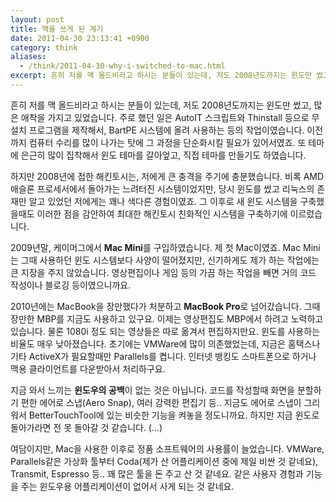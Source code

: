 ```yaml
---
layout: post
title: 맥을 쓰게 된 계기
date: 2011-04-30 23:13:41 +0900
category: think
aliases:
  - /think/2011-04-30-why-i-switched-to-mac.html
excerpt: 흔히 저를 맥 올드비라고 하시는 분들이 있는데, 저도 2008년도까지는 윈도만 썼고, 많은 애착을 가지고 있었습니다.
---
```


흔히 저를 맥 올드비라고 하시는 분들이 있는데, 저도 2008년도까지는 윈도만 썼고, 많은 애착을 가지고 있었습니다. 주로 했던 일은 AutoIT 스크립트와 Thinstall 등으로 무설치 프로그램을 제작해서, BartPE 시스템에 올려 사용하는 등의 작업이였습니다. 이전까지 컴퓨터 수리를 많이 나가는 탓에 그 과정을 단순화시킬 필요가 있어서였죠. 또 테마에 은근히 많이 집착해서 윈도 테마를 갈아엎고, 직접 테마를 만들기도 하였습니다.

하지만 2008년에 접한 해킨토시는, 저에게 큰 충격을 주기에 충분했습니다. 비록 AMD 애슬론 프로세서에서 돌아가는 느려터진  시스템이었지만, 당시 윈도를 썼고 리눅스의 존재만 알고 있었던 저에게는 꽤나 색다른 경험이였죠. 그 이후로 새 윈도 시스템을  구축했을때도 이러한 점을 감안하여 최대한 해킨토시 친화적인 시스템을 구축하기에 이르렀습니다.

2009년말, 케이머그에서 **Mac Mini**를  구입하였습니다. 제 첫 Mac이였죠. Mac Mini는 그때 사용하던 윈도 시스템보다 사양이 떨어졌지만, 신기하게도 제가 하는 작업에는 큰 지장을 주지 않았습니다. 영상편집이나 게임 등의 가끔 하는 작업을 빼면 거의 코드 작성이나  블로깅 등이였으니까요.

2010년에는 MacBook을 장만했다가 처분하고 **MacBook Pro**로 넘어갔습니다. 그때 장만한 MBP를 지금도 사용하고 있구요. 이제는 영상편집도 MBP에서 하려고 노력하고 있습니다. 물론 1080i 정도 되는 영상들은 따로 옮겨서 편집하지만요.
윈도를 사용하는 비율도 매우 낮아졌습니다. 초기에는 VMWare에 많이 의존했었는데, 지금은 홈택스나 기타 ActiveX가 필요할때만 Parallels를 켭니다. 인터넷 뱅킹도 스마트폰으로 하거나 맥용 클라이언트를 다운받아서 처리하구요.

지금 와서 느끼는 **윈도우의 공백**이 없는 것은 아닙니다. 코드를 작성할때 화면을 분할하기 편한 에어로 스냅(Aero Snap), 여러 강력한 편집기 등.. 지금도 에어로 스냅이 그리워서 BetterTouchTool에 있는 비슷한 기능을 켜놓을 정도니까요. 하지만 지금 윈도로 돌아가라면 전 못 돌아갈 것 같습니다. (...)

여담이지만, Mac을 사용한 이후로 정품 소프트웨어의 사용률이 늘었습니다. VMWare, Parallels같은 가상화 툴부터 Coda(제가 산 어플리케이션 중에 제일 비싼 것 같네요), Transmit, Espresso 등.. 꽤 많은 툴을 돈 주고 산 것 같네요. 같은 사용자 경험과 기능을 주는 윈도우용 어플리케이션이 없어서 사게 되는 것 같네요.